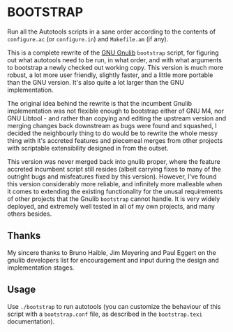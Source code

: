BOOTSTRAP
=========

Run all the Autotools scripts in a sane order according to the contents
of `configure.ac` (or `configure.in`) and `Makefile.am` (if any).

This is a complete rewrite of the [GNU Gnulib][] `bootstrap` script, for
figuring out what autotools need to be run, in what order, and with what
arguments to bootstrap a newly checked out working copy. This version is
much more robust, a lot more user friendly, slightly faster, and a little
more portable than the GNU version.  It's also quite a lot larger than
the GNU implementation.

The original idea behind the rewrite is that the incumbent Gnulib
implementation was not flexible enough to bootstrap either of GNU M4,
nor GNU Libtool - and rather than copying and editing the upstream
version and merging changes back downstream as bugs were found and
squashed, I decided the neighbourly thing to do would be to rewrite the
whole messy thing with it's accreted features and piecemeal merges from
other projects with scriptable extensibility designed in from the
outset.

This version was never merged back into gnulib proper, where the feature
accreted incumbent script still resides (albeit carrying fixes to many of
the outright bugs and misfeatures fixed by this version).  However, I've
found this version considerably more reliable, and infinitely more
malleable when it comes to extending the existing functionality for the
unusal requirements of other projects that the Gnulib `bootstrap` cannot
handle.  It is very widely deployed, and extremely well tested in all of
my own projects, and many others besides.

Thanks
------

My sincere thanks to Bruno Haible, Jim Meyering and Paul Eggert on the
gnulib developers list for encouragement and input during the design and
implementation stages.

Usage
-----

Use `./bootstrap` to run autotools (you can customize the behaviour of
this script with a `bootstrap.conf` file, as described in the
`bootstrap.texi` documentation).


[gnu gnulib]: http://gnu.org/s/gnulib
[slingshot]:  http://github.org/gvvaughan/slingshot
